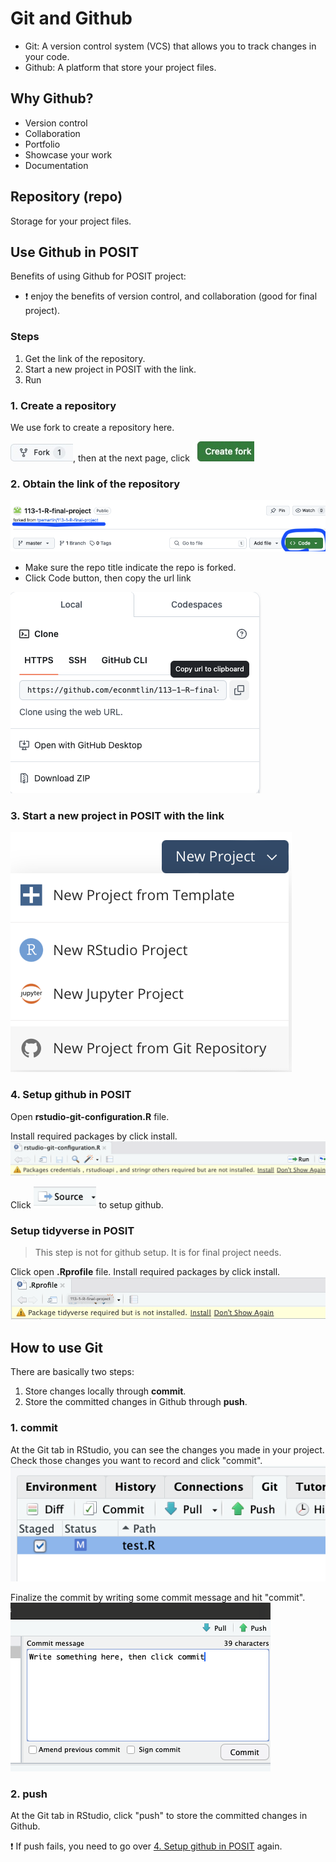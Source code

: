 # Git and Github

  - Git: A version control system (VCS) that allows you to track changes in your code.  
  - Github: A platform that store your project files.  

## Why Github?  

- Version control
- Collaboration
- Portfolio
- Showcase your work
- Documentation

## Repository (repo)

Storage for your project files. 

## Use Github in POSIT

Benefits of using Github for POSIT project: 

- :exclamation: enjoy the benefits of version control, and collaboration (good for final project).

### Steps  

  1. Get the link of the repository.  
  2. Start a new project in POSIT with the link.  
  3. Run 

### 1. Create a repository

We use fork to create a repository here.

![](../img/fork.jpg), then at the next page, click ![](../img/create-fork.jpg)

### 2. Obtain the link of the repository

![](../img/2024-11-08-17-05-47.png)

  - Make sure the repo title indicate the repo is forked.  
  - Click Code button, then copy the url link 
  
![](../img/2024-11-08-17-09-55.png)

### 3. Start a new project in POSIT with the link

![](../img/2024-11-08-17-11-21.png)

### 4. Setup github in POSIT

Open **rstudio-git-configuration.R** file. 

Install required packages by click install.
![](../img/2024-11-08-17-14-23.png)

Click <img src="../img/2024-11-08-17-16-24.png" width = "20%"> to setup github.


### Setup tidyverse in POSIT

> This step is not for github setup. It is for final project needs. 

Click open **.Rprofile** file.
Install required packages by click install.
![](../img/2024-11-08-17-19-50.png)

## How to use Git 

There are basically two steps:
  1. Store changes locally through **commit**.   
  2. Store the committed changes in Github through **push**.

### 1. commit  

At the Git tab in RStudio, you can see the changes you made in your project. Check those changes you want to record and click "commit". 
![](../img/![](../img/2024-11-08-18-16-41.png).png)

Finalize the commit by writing some commit message and hit "commit".
![](../img/2024-11-08-18-19-10.png)

### 2. push

At the Git tab in RStudio, click "push" to store the committed changes in Github.

:exclamation: If push fails, you need to go over [4. Setup github in POSIT](#4-setup-github-in-posit) again.